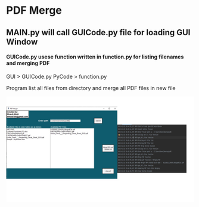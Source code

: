 # PDF Merge 

## MAIN.py will call GUICode.py file for loading GUI Window
#### GUICode.py usese function written in function.py for listing filenames and merging PDF

GUI > GUICode.py
PyCode > function.py

Program list all files from directory and merge all PDF files in new file

![Screenshot](https://github.com/keenbm/PDFmergerpy/blob/master/GUI.JPG)


